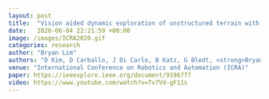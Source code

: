 ```yaml
---
layout: post
title:  "Vision aided dynamic exploration of unstructured terrain with a small-scale quadruped robot"
date:   2020-06-04 22:21:59 +00:00
image: /images/ICRA2020.gif
categories: research
author: "Bryan Lim"
authors: "D Kim, D Carballo, J Di Carlo, B Katz, G Bledt, <strong>Bryan Lim</strong>, S Kim"
venue: "International Conference on Robotics and Automation (ICRA)"
paper: https://ieeexplore.ieee.org/document/9196777
video: https://www.youtube.com/watch?v=Tv7Vd-gF11s
---
```


